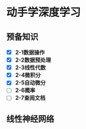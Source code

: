 # 动手学深度学习
## 预备知识
- [x] **2-1数据操作**
- [x] **2-2数据预处理**
- [x] **2-3线性代数**
- [x] **2-4微积分**
- [x] **2-5自动微分**
- [ ] **2-6概率**
- [ ] **2-7查阅文档**
## 线性神经网络